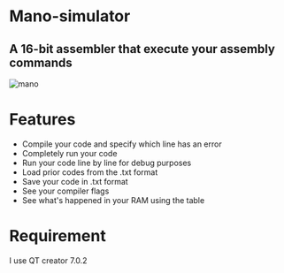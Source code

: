 # Mano-simulator
## A 16-bit assembler that execute your assembly commands
![mano](https://user-images.githubusercontent.com/82156191/193072441-d755bc12-cae9-4262-8e1d-0557d3499beb.png)
# Features
* Compile your code and specify which line has an error
* Completely run your code
* Run your code line by line for debug purposes
* Load prior codes from the .txt format
* Save your code in .txt format
* See your compiler flags 
* See what's happened in your RAM using the table
# Requirement
 I use QT creator 7.0.2
